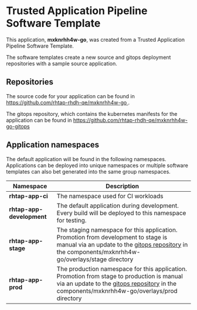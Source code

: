 # Trusted Application Pipeline Software Template

This application, **mxknrhh4w-go**, was created from a Trusted Application Pipeline Software Template.

The software templates create a new source and gitops deployment repositories with a sample source application. 

## Repositories

The source code for your application can be found in [https://github.com/rhtap-rhdh-qe/mxknrhh4w-go ](https://github.com/rhtap-rhdh-qe/mxknrhh4w-go ).
 
The gitops repository, which contains the kubernetes manifests for the application can be found in 
[https://github.com/rhtap-rhdh-qe/mxknrhh4w-go-gitops ](https://github.com/rhtap-rhdh-qe/mxknrhh4w-go-gitops ) 

## Application namespaces 

The default application will be found in the following namespaces. Applications can be deployed into unique namespaces or multiple software templates can also bet generated into the same group namespaces.  

|  Namespace   |  Description   |  
| -------- | -------- |
| **rhtap-app-ci** | The namespace used for CI workloads |
| **rhtap-app-development** | The default application during development. Every build will be deployed to this namespace for testing. |
| **rhtap-app-stage** | The staging namespace for this application. Promotion from development to stage is manual via an update to the [gitops repository](https://github.com/rhtap-rhdh-qe/mxknrhh4w-go-gitops ) in the components/mxknrhh4w-go/overlays/stage directory |
| **rhtap-app-prod** | The production namespace for this application. Promotion from stage to production is manual via an update to the [gitops repository](https://github.com/rhtap-rhdh-qe/mxknrhh4w-go-gitops ) in the components/mxknrhh4w-go/overlays/prod directory |